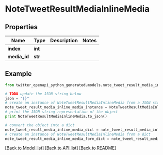 # NoteTweetResultMediaInlineMedia


## Properties
Name | Type | Description | Notes
------------ | ------------- | ------------- | -------------
**index** | **int** |  | 
**media_id** | **str** |  | 

## Example

```python
from twitter_openapi_python_generated.models.note_tweet_result_media_inline_media import NoteTweetResultMediaInlineMedia

# TODO update the JSON string below
json = "{}"
# create an instance of NoteTweetResultMediaInlineMedia from a JSON string
note_tweet_result_media_inline_media_instance = NoteTweetResultMediaInlineMedia.from_json(json)
# print the JSON string representation of the object
print NoteTweetResultMediaInlineMedia.to_json()

# convert the object into a dict
note_tweet_result_media_inline_media_dict = note_tweet_result_media_inline_media_instance.to_dict()
# create an instance of NoteTweetResultMediaInlineMedia from a dict
note_tweet_result_media_inline_media_form_dict = note_tweet_result_media_inline_media.from_dict(note_tweet_result_media_inline_media_dict)
```
[[Back to Model list]](../README.md#documentation-for-models) [[Back to API list]](../README.md#documentation-for-api-endpoints) [[Back to README]](../README.md)


